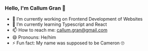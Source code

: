 ### Hello, I'm Callum Gran 👋

- 🔭 I’m currently working on Frontend Development of Websites
- 🌱 I’m currently learning Typescript and React
- 📫 How to reach me: callum.gran@gmail.com
- 😄 Pronouns: He/him
- ⚡ Fun fact: My name was supposed to be Cameron 🙄
